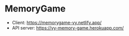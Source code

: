 # MemoryGame

- Client: https://memorygame-vy.netlify.app/
- API server: https://vy-memory-game.herokuapp.com/
